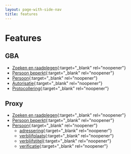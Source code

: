 ```yaml
---
layout: page-with-side-nav
title: features
---
```


# Features

## GBA

- [Zoeken en raadplegen](./test-report-raadpleeg-en-zoek-gba.html){:target="_blank" rel="noopener"}
- [Persoon beperkt](./test-report-persoon-beperkt-gba.html){:target="_blank" rel="noopener"}
- [Persoon](./test-report-persoon-gba.html){:target="_blank" rel="noopener"}
- [Autorisatie](./test-report-autorisatie.html){:target="_blank" rel="noopener"}
- [Protocollering](./test-report-protocollering.html){:target="_blank" rel="noopener"}

## Proxy

- [Zoeken en raadplegen](./test-report-raadpleeg-en-zoek.html){:target="_blank" rel="noopener"}
- [Persoon beperkt](./test-report-persoon-beperkt.html){:target="_blank" rel="noopener"}
- [Persoon](./test-report-persoon.html){:target="_blank" rel="noopener"}
  - [adressering](./test-report-persoon-adressering.html){:target="_blank" rel="noopener"}
  - [verblijfplaats](./test-report-persoon-verblijfplaats.html){:target="_blank" rel="noopener"}
  - [verblijfstitel](./test-report-persoon-verblijfstitel.html){:target="_blank" rel="noopener"}
  - [verificatie](./test-report-persoon-verificatie.html){:target="_blank" rel="noopener"}
     